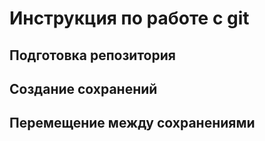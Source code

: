 # Инструкция по работе с git

## Подготовка репозитория

## Создание сохранений

## Перемещение между сохранениями